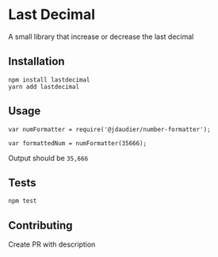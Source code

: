 # Last Decimal

A small library that increase or decrease the last decimal

## Installation

`npm install lastdecimal`  
`yarn add lastdecimal`

## Usage

    var numFormatter = require('@jdaudier/number-formatter');

    var formattedNum = numFormatter(35666);

Output should be `35,666`

## Tests

`npm test`

## Contributing

Create PR with description
